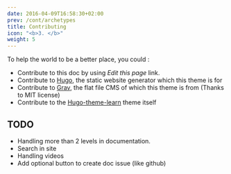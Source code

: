 ```yaml
---
date: 2016-04-09T16:58:30+02:00
prev: /cont/archetypes
title: Contributing
icon: "<b>3. </b>"
weight: 5
---
```


To help the world to be a better place, you could :

- Contribute to this doc by using *Edit this page* link.
- Contribute to [Hugo](https://gohugo.io/), the static website generator which this theme is for
- Contribute to [Grav](https://getgrav.org/), the flat file CMS of which this theme is from (Thanks to MIT license)
- Contribute to the [Hugo-theme-learn](https://github.com/matcornic/hugo-theme-learn) theme itself

## TODO

- Handling more than 2 levels in documentation.
- Search in site
- Handling videos
- Add optional button to create doc issue (like github)

